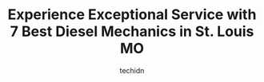 ---
layout: ampstory
image: https://images.unsplash.com/photo-1574786577759-aebe09a843c6?ixlib=rb-4.0.3&ixid=MnwxMjA3fDB8MHxwaG90by1wYWdlfHx8fGVufDB8fHx8&auto=format&fit=crop&w=640&h=853&q=80
author: techidn
featured: false
description: Experience the excellence of automotive service by visiting the 7 best Diesel Mechanic in St. Louis MO, USA. With their expertise, attention to detail, and commitment to customer satisfactio
title: Experience Exceptional Service with 7 Best Diesel Mechanics in St. Louis MO
cover:
   title: Experience Exceptional Service with 7 Best Diesel Mechanics in St. Louis MO
   subtitle: Rickpate
   background: https://images.unsplash.com/photo-1574786577759-aebe09a843c6?ixlib=rb-4.0.3&ixid=MnwxMjA3fDB8MHxwaG90by1wYWdlfHx8fGVufDB8fHx8&auto=format&fit=crop&w=640&h=853&q=80

pages: 
 - layout: thirds
   top: <h1>#1 Toms Truck Repair</h1>
   bottom: "<p>These guys here know there stuff. Fair and priced right. Been there 3 times and they stand behind what they do. Had warranty issue and they said bring it back if u can if</p>"
   background: https://www.knot35.com/toplist/wp-content/uploads/2023/06/best-diesel-mechanic-1-in-st-louis-mo-1685837035.jpeg
   backgroundblur: true
 - layout: thirds
   top: <h1>#2 Richs Automotive & Truck Repair</h1>
   bottom: "<p>3700 Michigan Ave, St. Louis, MO 63118, United States</p>"
   background: https://www.knot35.com/toplist/wp-content/uploads/2023/06/best-diesel-mechanic-2-in-st-louis-mo-1685837036.jpeg
   cta:
      link: https://www.knot35.com/toplist/experience-exceptional-service-with-7-best-diesel-mechanics-in-st-louis-mo/
      text: Experience Exceptional Service with 7 Best Diesel Mechanics in St. Louis MO
 - layout: thirds
   top: <h1>#3 Loves Truck Care</h1>
   bottom: "<p>703 Pope Ave, St. Louis, MO 63147, United States</p>"
   background: https://www.knot35.com/toplist/wp-content/uploads/2023/06/best-diesel-mechanic-3-in-st-louis-mo-1685837037.jpeg
   cta:
      link: https://www.knot35.com/toplist/experience-exceptional-service-with-7-best-diesel-mechanics-in-st-louis-mo/
      text: Experience Exceptional Service with 7 Best Diesel Mechanics in St. Louis MO
 - layout: thirds
   top: <h1>#4 Cummins Sales and Service</h1>
   bottom: "<p>7210 Hall St, St. Louis, MO 63147, United States</p>"
   background: https://images.unsplash.com/photo-1540457036297-448b6b99e91c?ixlib=rb-4.0.3&ixid=MnwxMjA3fDB8MHxwaG90by1wYWdlfHx8fGVufDB8fHx8&auto=format&fit=crop&w=640&h=853&q=80
   cta:
      link: https://www.knot35.com/toplist/experience-exceptional-service-with-7-best-diesel-mechanics-in-st-louis-mo/
      text: Experience Exceptional Service with 7 Best Diesel Mechanics in St. Louis MO
 - layout: thirds
   top: <h1>#5 Roadrunner Truck Repair</h1>
   bottom: "<p>730 Campbell Ave, St. Louis, MO 63147, United States</p>"
   background: https://plus.unsplash.com/premium_photo-1664640458616-3c74f8cb4589?ixlib=rb-4.0.3&ixid=MnwxMjA3fDB8MHxwaG90by1wYWdlfHx8fGVufDB8fHx8&auto=format&fit=crop&w=640&h=853&q=80
   cta:
      link: https://www.knot35.com/toplist/experience-exceptional-service-with-7-best-diesel-mechanics-in-st-louis-mo/
      text: Experience Exceptional Service with 7 Best Diesel Mechanics in St. Louis MO
 - layout: thirds
   top: <h1>#6 Hillco Auto & Truck Repair</h1>
   bottom: "<p>7500 S Broadway, St. Louis, MO 63111, United States</p>"
   background: https://images.unsplash.com/photo-1531169509526-f8f1fdaa4a67?ixlib=rb-4.0.3&ixid=MnwxMjA3fDB8MHxwaG90by1wYWdlfHx8fGVufDB8fHx8&auto=format&fit=crop&w=640&h=853&q=80
   cta:
      link: https://www.knot35.com/toplist/experience-exceptional-service-with-7-best-diesel-mechanics-in-st-louis-mo/
      text: Experience Exceptional Service with 7 Best Diesel Mechanics in St. Louis MO
 - layout: thirds
   top: <h1>#7 Degel Truck Center</h1>
   bottom: "<p>2304 Gravois Ave, St. Louis, MO 63104, United States</p>"
   background: https://images.unsplash.com/photo-1609083590460-7b8cc0ca65f8?ixlib=rb-4.0.3&ixid=MnwxMjA3fDB8MHxwaG90by1wYWdlfHx8fGVufDB8fHx8&auto=format&fit=crop&w=640&h=853&q=80
   cta:
      link: https://www.knot35.com/toplist/experience-exceptional-service-with-7-best-diesel-mechanics-in-st-louis-mo/
      text: Experience Exceptional Service with 7 Best Diesel Mechanics in St. Louis MO
 - layout: thirds
   middle: Continue reading...
   background: https://images.unsplash.com/photo-1597773150796-e5c14ebecbf5?ixlib=rb-4.0.3&ixid=MnwxMjA3fDB8MHxwaG90by1wYWdlfHx8fGVufDB8fHx8&auto=format&fit=crop&w=640&h=853&q=80
   cta:
      link: https://www.knot35.com/toplist/experience-exceptional-service-with-7-best-diesel-mechanics-in-st-louis-mo/
      text: Experience Exceptional Service with 7 Best Diesel Mechanics in St. Louis MO
      
---
